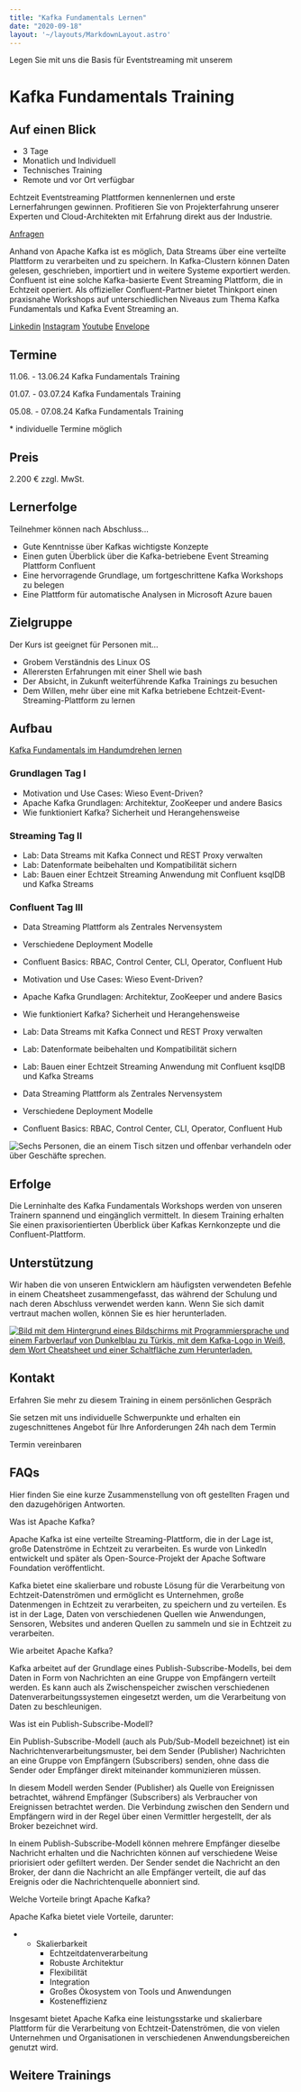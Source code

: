 ```yaml
---
title: "Kafka Fundamentals Lernen"
date: "2020-09-18"
layout: '~/layouts/MarkdownLayout.astro'
---
```


Legen Sie mit uns die Basis für Eventstreaming mit unserem

# Kafka Fundamentals Training

## Auf einen Blick

* 3 Tage
* Monatlich und Individuell
* Technisches Training
* Remote und vor Ort verfügbar

Echtzeit Eventstreaming Plattformen kennenlernen und erste Lernerfahrungen gewinnen. Profitieren Sie von Projekterfahrung unserer Experten und Cloud-Architekten mit Erfahrung direkt aus der Industrie.

[Anfragen](#sec1)

Anhand von Apache Kafka ist es möglich, Data Streams über eine verteilte Plattform zu verarbeiten und zu speichern. In Kafka-Clustern können Daten gelesen, geschrieben, importiert und in weitere Systeme exportiert werden. Confluent ist eine solche Kafka-basierte Event Streaming Plattform, die in Echtzeit operiert. Als offizieller Confluent-Partner bietet Thinkport einen praxisnahe Workshops auf unterschiedlichen Niveaus zum Thema Kafka Fundamentals und Kafka Event Streaming an.

[](#linksection)[Linkedin](https://www.linkedin.com/company/11759873) [Instagram](https://www.instagram.com/thinkport/) [Youtube](https://www.youtube.com/channel/UCnke3WYRT6bxuMK2t4jw2qQ) [Envelope](mailto:tdrechsel@thinkport.digital)

## Termine

11.06. - 13.06.24 Kafka Fundamentals Training

01.07. - 03.07.24 Kafka Fundamentals Training

05.08. - 07.08.24 Kafka Fundamentals Training

\* individuelle Termine möglich

## Preis

2.200 € zzgl. MwSt.  

## Lernerfolge

Teilnehmer können nach Abschluss...

* Gute Kenntnisse über Kafkas wichtigste Konzepte
* Einen guten Überblick über die Kafka-betriebene Event Streaming Plattform Confluent
* Eine hervorragende Grundlage, um fortgeschrittene Kafka Workshops zu belegen
* Eine Plattform für automatische Analysen in Microsoft Azure bauen

## Zielgruppe

Der Kurs ist geeignet für Personen mit...

* Grobem Verständnis des Linux OS
* Allerersten Erfahrungen mit einer Shell wie bash
* Der Absicht, in Zukunft weiterführende Kafka Trainings zu besuchen
* Dem Willen, mehr über eine mit Kafka betriebene Echtzeit-Event-Streaming-Plattform zu lernen

## Aufbau

[Kafka Fundamentals im Handumdrehen lernen](https://www.hashicorp.com/)

### Grundlagen Tag I

* Motivation und Use Cases: Wieso Event-Driven?
* Apache Kafka Grundlagen: Architektur, ZooKeeper und andere Basics
* Wie funktioniert Kafka? Sicherheit und Herangehensweise​

### Streaming Tag II

* Lab: Data Streams mit Kafka Connect und REST Proxy verwalten
* Lab: Datenformate beibehalten und Kompatibilität sichern​
* Lab: Bauen einer Echtzeit Streaming Anwendung mit Confluent ksqlDB und Kafka Streams

### Confluent Tag III

* Data Streaming Plattform als Zentrales Nervensystem​
* Verschiedene Deployment Modelle
* Confluent Basics: RBAC, Control Center, CLI, Operator, Confluent Hub

* Motivation und Use Cases: Wieso Event-Driven?
* Apache Kafka Grundlagen: Architektur, ZooKeeper und andere Basics
* Wie funktioniert Kafka? Sicherheit und Herangehensweise

* Lab: Data Streams mit Kafka Connect und REST Proxy verwalten
* Lab: Datenformate beibehalten und Kompatibilität sichern
* Lab: Bauen einer Echtzeit Streaming Anwendung mit Confluent ksqlDB und Kafka Streams

* Data Streaming Plattform als Zentrales Nervensystem
* Verschiedene Deployment Modelle
* Confluent Basics: RBAC, Control Center, CLI, Operator, Confluent Hub

![Sechs Personen, die an einem Tisch sitzen und offenbar verhandeln oder über Geschäfte sprechen.](images/DSC01530-1024x683.jpg)

## Erfolge

Die Lerninhalte des Kafka Fundamentals Workshops werden von unseren Trainern spannend und eingänglich vermittelt. In diesem Training erhalten Sie einen praxisorientierten Überblick über Kafkas Kernkonzepte und die Confluent-Plattform.

## Unterstützung

Wir haben die von unseren Entwicklern am häufigsten verwendeten Befehle in einem Cheatsheet zusammengefasst, das während der Schulung und nach deren Abschluss verwendet werden kann. Wenn Sie sich damit vertraut machen wollen, können Sie es hier herunterladen.

[![Bild mit dem Hintergrund eines Bildschirms mit Programmiersprache und einem Farbverlauf von Dunkelblau zu Türkis, mit dem Kafka-Logo in Weiß, dem Wort Cheatsheet und einer Schaltfläche zum Herunterladen.](images/kafka-1024x683.webp)](https://thinkport.digital/wp-content/uploads/2023/11/Kafka_Cheatsheet.pdf)

## Kontakt

Erfahren Sie mehr zu diesem Training in einem persönlichen Gespräch

Sie setzen mit uns individuelle Schwerpunkte und erhalten ein zugeschnittenes Angebot für Ihre Anforderungen 24h nach dem Termin

 Termin vereinbaren

## FAQs

Hier finden Sie eine kurze Zusammenstellung von oft gestellten Fragen und den dazugehörigen Antworten.

Was ist Apache Kafka?

Apache Kafka ist eine verteilte Streaming-Plattform, die in der Lage ist, große Datenströme in Echtzeit zu verarbeiten. Es wurde von LinkedIn entwickelt und später als Open-Source-Projekt der Apache Software Foundation veröffentlicht.

Kafka bietet eine skalierbare und robuste Lösung für die Verarbeitung von Echtzeit-Datenströmen und ermöglicht es Unternehmen, große Datenmengen in Echtzeit zu verarbeiten, zu speichern und zu verteilen. Es ist in der Lage, Daten von verschiedenen Quellen wie Anwendungen, Sensoren, Websites und anderen Quellen zu sammeln und sie in Echtzeit zu verarbeiten.

Wie arbeitet Apache Kafka?

Kafka arbeitet auf der Grundlage eines Publish-Subscribe-Modells, bei dem Daten in Form von Nachrichten an eine Gruppe von Empfängern verteilt werden. Es kann auch als Zwischenspeicher zwischen verschiedenen Datenverarbeitungssystemen eingesetzt werden, um die Verarbeitung von Daten zu beschleunigen.

Was ist ein Publish-Subscribe-Modell?

Ein Publish-Subscribe-Modell (auch als Pub/Sub-Modell bezeichnet) ist ein Nachrichtenverarbeitungsmuster, bei dem Sender (Publisher) Nachrichten an eine Gruppe von Empfängern (Subscribers) senden, ohne dass die Sender oder Empfänger direkt miteinander kommunizieren müssen.

In diesem Modell werden Sender (Publisher) als Quelle von Ereignissen betrachtet, während Empfänger (Subscribers) als Verbraucher von Ereignissen betrachtet werden. Die Verbindung zwischen den Sendern und Empfängern wird in der Regel über einen Vermittler hergestellt, der als Broker bezeichnet wird.

In einem Publish-Subscribe-Modell können mehrere Empfänger dieselbe Nachricht erhalten und die Nachrichten können auf verschiedene Weise priorisiert oder gefiltert werden. Der Sender sendet die Nachricht an den Broker, der dann die Nachricht an alle Empfänger verteilt, die auf das Ereignis oder die Nachrichtenquelle abonniert sind.

Welche Vorteile bringt Apache Kafka?

Apache Kafka bietet viele Vorteile, darunter:

* - Skalierbarkeit
    - Echtzeitdatenverarbeitung
    - Robuste Architektur
    - Flexibilität
    - Integration
    - Großes Ökosystem von Tools und Anwendungen
    - Kosteneffizienz

Insgesamt bietet Apache Kafka eine leistungsstarke und skalierbare Plattform für die Verarbeitung von Echtzeit-Datenströmen, die von vielen Unternehmen und Organisationen in verschiedenen Anwendungsbereichen genutzt wird.

## Weitere Trainings
